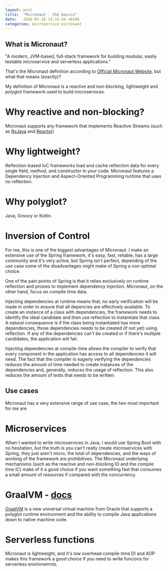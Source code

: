 ```yaml
---
layout: post
title:  "Micronaut - the basics"
date:   2020-05-10 14:32:44 +0100
categories: microservice micronaut
---
```


## What is Micronaut?

"A modern, JVM-based, full-stack framework for building modular, easily testable microservice and serverless applications."

That's the Micronaut definition according to [Official Micronaut Website](https://micronaut.io), but what that means (exactly)?

My definition of Micronaut is a reactive and non-blocking, lightweight and polyglot framework used to build microservices.

# Why reactive and non-blocking?

Micronaut supports any framework that implements Reactive Streams (such as [RxJava](https://github.com/ReactiveX/RxJava) and [Reactor](https://projectreactor.io))

# Why lightweight?

Reflection-based IoC frameworks load and cache reflection data for every single field, method, and constructor in your code. Micronaut features a Dependency Injection and Aspect-Oriented Programming runtime that uses no reflection.

# Why polyglot?

Java, Groovy or Kotlin.

# Inversion of Control

For me, this is one of the biggest advantages of Micronaut. I make an extensive use of the Spring framework, it's easy, fast, reliable, has a large community and it's very active, but Spring isn't perfect, depending of the use case some of the disadvantages might make of Spring a non optimal choice. 

One of the pain points of Spring is that it relies exclusively on runtime reflection and proxies to implement dependency injection. Micronaut, on the other hand, focus on compile time data.

Injecting dependencies at runtime means that, no early verification will be made in order to ensure that all depencies are effectively available. To create an instance of a class with dependencies, the framework needs to identify the ideal candidate and then use reflection to instantiate that class. A natural consequence is if the class being instantiated has more dependencies, those dependencies needs to be created (if not yet) using reflection. If any of the dependencies can't be created or if there's multiple candidates, the application will fail.

Injecting dependencies at compile-time allows the compiler to verify that every component in the application has access to all dependencies it will need. The fact that the compiler is eagerly verifying the dependencies reduces the amount of time needed to create instances of the dependencies and, generally, reduces the usage of reflection. This also reduces the amount of tests that needs to be written.

## Use cases

Micronaut has a very extensive range of use case, the two most important for me are

# Microservices

When I wanted to write microservices in Java, I would use Spring Boot with no hesitation, but the truth is you can't really create microservices with Spring, they just aren't micro, the total of dependencies, and the ways of working of the framework are prohibitives. The Micronaut underlying mechanisms (such as the reactive and non-blocking IO and the compile time IC) make of it a good choice if you want something fast that consumes a small amount of resources if compared with the concurrency.

# GraalVM - [docs](https://docs.micronaut.io/latest/guide/index.html#graal)

[GraalVM](https://www.graalvm.org/) is a new universal virtual machine from Oracle that supports a polyglot runtime environment and the ability to compile Java applications down to native machine code.

# Serverless functions

Micronaut is lightweight, and it's low overhead compile-time DI and AOP makes this framework a good choice if you need to write funcions for serverless environemnts.